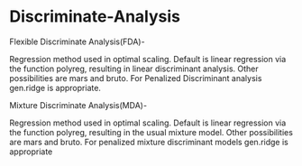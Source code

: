 # Discriminate-Analysis

Flexible Discriminate Analysis(FDA)-

Regression method used in optimal scaling. Default is linear regression via the
function polyreg, resulting in linear discriminant analysis. Other possibilities
are mars and bruto. For Penalized Discriminant analysis gen.ridge is appropriate.

Mixture Discriminate Analysis(MDA)-

Regression method used in optimal scaling. Default is linear regression via the
function polyreg, resulting in the usual mixture model. Other possibilities are
mars and bruto. For penalized mixture discriminant models gen.ridge is appropriate
